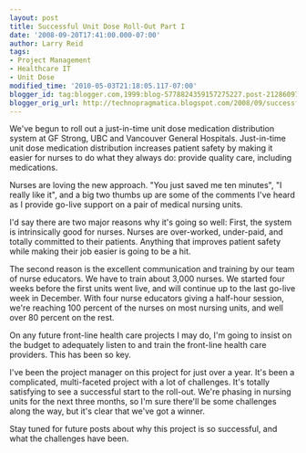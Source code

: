 ```yaml
---
layout: post
title: Successful Unit Dose Roll-Out Part I
date: '2008-09-20T17:41:00.000-07:00'
author: Larry Reid
tags:
- Project Management
- Healthcare IT
- Unit Dose
modified_time: '2010-05-03T21:18:05.117-07:00'
blogger_id: tag:blogger.com,1999:blog-5778824359157275227.post-2128609712235660808
blogger_orig_url: http://technopragmatica.blogspot.com/2008/09/successful-unit-dose-roll-out-part-i.html
---
```


We've begun to roll out a just-in-time unit dose medication distribution
system at <span class="blsp-spelling-error"
id="SPELLING_ERROR_0">GF</span> Strong, <span
class="blsp-spelling-error" id="SPELLING_ERROR_1">UBC</span> and
Vancouver General Hospitals. Just-in-time unit dose medication
distribution increases patient safety by making it easier for nurses to
do what they always do: provide quality care, including medications.  
  
Nurses are loving the new approach. "You just saved me ten minutes", "I
really like it", and a big two thumbs up are some of the comments I've
heard as I provide go-live support on a pair of medical nursing units.  
  
I'd say there are two major reasons why it's going so well: First, the
system is intrinsically good for nurses. Nurses are over-worked,
under-paid, and totally committed to their patients. Anything that
improves patient safety while making their job easier is going to be a
hit.  
  
The second reason is the excellent communication and training by our
team of nurse educators. We have to train about 3,000 nurses. We started
four weeks before the first units went live, and will continue up to the
last go-live week in December. With four nurse educators giving a
half-hour session, we're reaching 100 percent of the nurses on most
nursing units, and well over 80 percent on the rest.  
  
On any future front-line health care projects I may do, I'm going to
insist on the budget to adequately listen to and train the front-line
health care providers. This has been so key.  
  
I've been the project manager on this project for just over a year. It's
been a complicated, multi-faceted project with a lot of challenges. It's
totally satisfying to see a successful start to the roll-out. We're
phasing in nursing units for the next three months, so I'm sure <span
class="blsp-spelling-error" id="SPELLING_ERROR_2">there'll</span> be
some challenges along the way, but it's clear that we've got a winner.  
  
Stay tuned for future posts about why this project is so successful, and
what the challenges have been.

